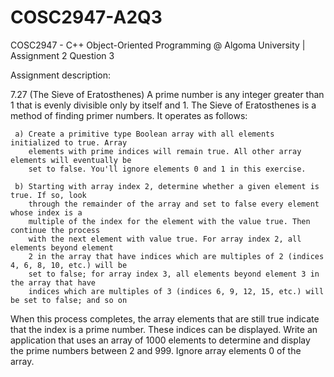 # COSC2947-A2Q3
COSC2947 - C++ Object-Oriented Programming @ Algoma University | Assignment 2 Question 3


Assignment description:

7.27 (The Sieve of Eratosthenes)
A prime number is any integer greater than 1 that is evenly divisible only by itself and 1. The Sieve of Eratosthenes is a method of finding
primer numbers. It operates as follows:

     
     a) Create a primitive type Boolean array with all elements initialized to true. Array
        elements with prime indices will remain true. All other array elements will eventually be
        set to false. You'll ignore elements 0 and 1 in this exercise.
        
     b) Starting with array index 2, determine whether a given element is true. If so, look
        through the remainder of the array and set to false every element whose index is a
        multiple of the index for the element with the value true. Then continue the process
        with the next element with value true. For array index 2, all elements beyond element
        2 in the array that have indices which are multiples of 2 (indices 4, 6, 8, 10, etc.) will be
        set to false; for array index 3, all elements beyond element 3 in the array that have
        indices which are multiples of 3 (indices 6, 9, 12, 15, etc.) will be set to false; and so on
        
        
When this process completes, the array elements that are still true indicate that the index is
a prime number. These indices can be displayed. Write an application that uses an array of
1000 elements to determine and display the prime numbers between 2 and 999. Ignore array
elements 0 of the array. 
